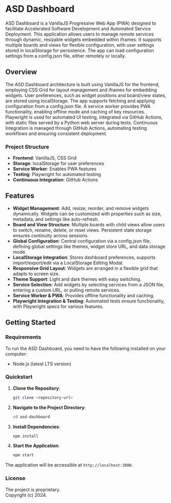 # ASD Dashboard

ASD Dashboard is a VanillaJS Progressive Web App (PWA) designed to facilitate Accelerated Software Development and Automated Service Deployment. This application allows users to manage remote services through dynamic, resizable widgets embedded within iframes. It supports multiple boards and views for flexible configuration, with user settings stored in localStorage for persistence. The app can load configuration settings from a config.json file, either remotely or locally.

## Overview

The ASD Dashboard architecture is built using VanillaJS for the frontend, employing CSS Grid for layout management and iframes for embedding widgets. User preferences, such as widget positions and board/view states, are stored using localStorage. The app supports fetching and applying configuration from a config.json file. A service worker provides PWA functionality, enabling offline mode and caching of key resources. Playwright is used for automated UI testing, integrated via GitHub Actions, with static files served by a Python web server during tests. Continuous Integration is managed through GitHub Actions, automating testing workflows and ensuring consistent deployment.

### Project Structure

- **Frontend**: VanillaJS, CSS Grid
- **Storage**: localStorage for user preferences
- **Service Worker**: Enables PWA features
- **Testing**: Playwright for automated testing
- **Continuous Integration**: GitHub Actions

## Features

- **Widget Management**: Add, resize, reorder, and remove widgets dynamically. Widgets can be customized with properties such as size, metadata, and settings like auto-refresh.
- **Board and View Structure**: Multiple boards with child views allow users to switch, rename, delete, or reset views. Persistent state storage ensures continuity across sessions.
- **Global Configuration**: Central configuration via a config.json file, defining global settings like themes, widget store URL, and data storage mode.
- **LocalStorage Integration**: Stores dashboard preferences, supports import/export/edit via a LocalStorage Editing Modal.
- **Responsive Grid Layout**: Widgets are arranged in a flexible grid that adapts to screen size.
- **Theme Support**: Light and dark themes with easy switching.
- **Service Selection**: Add widgets by selecting services from a JSON file, entering a custom URL, or pulling remote services.
- **Service Worker & PWA**: Provides offline functionality and caching.
- **Playwright Integration & Testing**: Automated tests ensure functionality, with Playwright specs for various features.

## Getting Started

### Requirements

To run the ASD Dashboard, you need to have the following installed on your computer:

- Node.js (latest LTS version)

### Quickstart

1. **Clone the Repository**:
   ```bash
   git clone <repository-url>
   ```
   
2. **Navigate to the Project Directory**:
   ```bash
   cd asd-dashboard
   ```

3. **Install Dependencies**:
   ```bash
   npm install
   ```

4. **Start the Application**:
   ```bash
   npm start
   ```

The application will be accessible at `http://localhost:3000`.

### License

The project is proprietary.  
Copyright (c) 2024.
